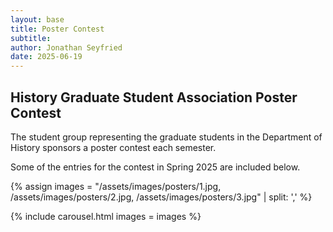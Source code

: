 ```yaml
---
layout: base
title: Poster Contest
subtitle: 
author: Jonathan Seyfried
date: 2025-06-19
---
```



<h2>History Graduate Student Association Poster Contest</h2>

The student group representing the graduate students in the Department of History sponsors a poster contest each semester. 

Some of the entries for the contest in Spring 2025 are included below.

{% assign images = 
"/assets/images/posters/1.jpg,
/assets/images/posters/2.jpg,
/assets/images/posters/3.jpg" | split: ','
%}

{% include carousel.html
images = images 
%}
